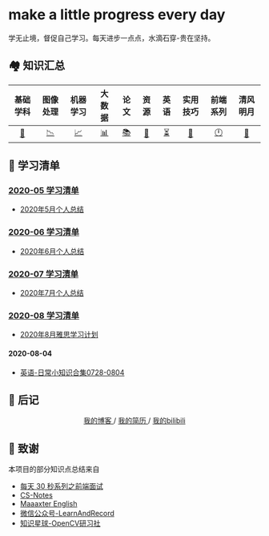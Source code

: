 # make a little progress every day
学无止境，督促自己学习。每天进步一点点，水滴石穿-贵在坚持。

## 🏘️ 知识汇总

<!-- * [基础学科](./基础学科.md)
* [英语汇总](./英语汇总.md)
* [前端系列](./前端系列.md)
* [图像处理](./图像处理.md)
* [大数据](./大数据.md)
* [技巧篇](./技巧篇.md)
* [修炼之Pytorch](./修炼之Pytorch.md)
* [资源~](./资源.md)
* [论文~](./论文/README.md) -->

| 基础学科 | 图像处理 | 机器学习 | 大数据 | 论文 | 资源 | 英语 | 实用技巧 | 前端系列 | 清风明月 |
| ------- | -------- | ------- | -------- | ------- | ------- | -------- | ------- | -------- | ------- |
| <center>[📐](./基础学科.md)</center> | <center>[📉](./图像处理.md)</center> | <center>[📈](./机器学习.md)</center> | <center>[📊](./大数据.md)</center> | <center>[️📚](./论文/README.md)</center> | <center>[💎](./资源.md)</center> | <center>[⏳](./英语汇总.md)</center> | <center>[🔐](./技巧篇.md)</center> | <center>[🕛](./前端系列.md)</center> | <center>[🎈](./清风明月.md)</center> | 



## 🎨 学习清单
### [2020-05 学习清单](./2020-05/README.md)
* [2020年5月个人总结](./2020-05/2020年5月个人总结.md)

### [2020-06 学习清单](./2020-06/README.md)
* [2020年6月个人总结](./2020-06/2020-06-30/2020年6月个人总结.md)

### [2020-07 学习清单](./2020-07/README.md)
* [2020年7月个人总结](./2020-07/2020-07-31/2020年7月个人总结.md)

### [2020-08 学习清单](./2020-08/README.md)
* [2020年8月雅思学习计划](./2020-08/2020年8月雅思学习计划.md)

#### 2020-08-04
* [英语-日常小知识合集0728-0804](./2020-08/2020-08-04/英语-小知识点分享.md)


## 📝 后记
<div align="center">
	<a href="http://www.yaindream.com/"> 我的博客 </a> / <a href="./resume.md"> 我的简历 </a> / <a href="https://space.bilibili.com/106491836"> 我的bilibili </a>
</div>


## 🙏 致谢
本项目的部分知识点总结来自
* [每天 30 秒系列之前端面试](https://hacpai.com/article/1544793046274)
* [CS-Notes](https://github.com/CyC2018/CS-Notes)
* [Maaaxter English](https://www.youtube.com/channel/UCO8GewbsHFFmJn4kLLq1WXQ)
* [微信公众号-LearnAndRecord](https://mp.weixin.qq.com/s/N7L5tUm_lGvZbgaOOWZuvQ)
* [知识星球-OpenCV研习社](https://mp.weixin.qq.com/s/61kCgN5hQoXZSBzdP4Ufhw)